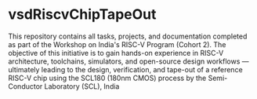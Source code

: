 # vsdRiscvChipTapeOut
This repository contains all tasks, projects, and documentation completed as part of the Workshop on India's RISC-V Program (Cohort 2).
The objective of this initiative is to gain hands-on experience in RISC-V architecture, toolchains, simulators, and open-source design workflows — ultimately leading to the design, verification, and tape-out of a reference RISC-V chip using the SCL180 (180nm CMOS) process by the Semi-Conductor Laboratory (SCL), India
